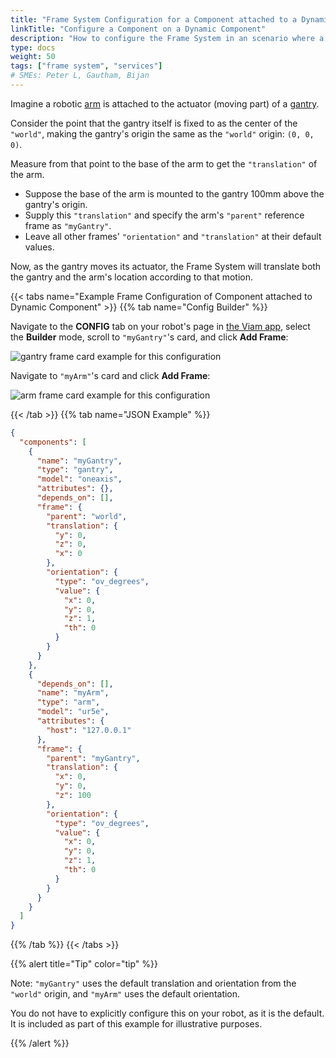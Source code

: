 ```yaml
---
title: "Frame System Configuration for a Component attached to a Dynamic Component"
linkTitle: "Configure a Component on a Dynamic Component"
description: "How to configure the Frame System in an scenario where a component is attached to another component."
type: docs
weight: 50
tags: ["frame system", "services"]
# SMEs: Peter L, Gautham, Bijan
---
```


Imagine a robotic [arm](/components/arm) is attached to the actuator (moving part) of a [gantry](components/gantry).

Consider the point that the gantry itself is fixed to as the center of the `"world"`, making the gantry's origin the same as the `"world"` origin: `(0, 0, 0)`.

Measure from that point to the base of the arm to get the `"translation"` of the arm.

- Suppose the base of the arm is mounted to the gantry 100mm above the gantry's origin.
- Supply this `"translation"` and specify the arm's `"parent"` reference frame as `"myGantry"`.
- Leave all other frames' `"orientation"` and `"translation"` at their default values.

Now, as the gantry moves its actuator, the Frame System will translate both the gantry and the arm's location according to that motion.

{{< tabs name="Example Frame Configuration of Component attached to Dynamic Component" >}}
{{% tab name="Config Builder" %}}

Navigate to the **CONFIG** tab on your robot's page in [the Viam app](https://app.viam.com), select the **Builder** mode, scroll to `"myGantry"`'s card, and click **Add Frame**:

![gantry frame card example for this configuration](../img/frame_card_dyn_gantry.png)

Navigate to `"myArm"`'s card and click **Add Frame**:

![arm frame card example for this configuration](../img/frame_card_dyn_arm.png)

{{< /tab >}}
{{% tab name="JSON Example" %}}

```json {class="line-numbers linkable-line-numbers"}
{
  "components": [
    {
      "name": "myGantry",
      "type": "gantry",
      "model": "oneaxis",
      "attributes": {},
      "depends_on": [],
      "frame": {
        "parent": "world",
        "translation": {
          "y": 0,
          "z": 0,
          "x": 0
        },
        "orientation": {
          "type": "ov_degrees",
          "value": {
            "x": 0,
            "y": 0,
            "z": 1,
            "th": 0
          }
        }
      }
    },
    {
      "depends_on": [],
      "name": "myArm",
      "type": "arm",
      "model": "ur5e",
      "attributes": {
        "host": "127.0.0.1"
      },
      "frame": {
        "parent": "myGantry",
        "translation": {
          "x": 0,
          "y": 0,
          "z": 100
        },
        "orientation": {
          "type": "ov_degrees",
          "value": {
            "x": 0,
            "y": 0,
            "z": 1,
            "th": 0
          }
        }
      }
    }
  ]
}
```

{{% /tab %}}
{{< /tabs >}}

{{% alert title="Tip" color="tip" %}}

Note: `"myGantry"` uses the default translation and orientation from the `"world"` origin, and `"myArm"` uses the default orientation.

You do not have to explicitly configure this on your robot, as it is the default.
It is included as part of this example for illustrative purposes.

{{% /alert %}}
